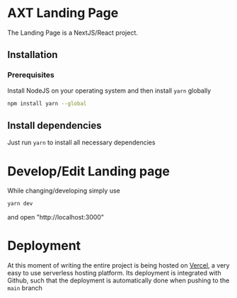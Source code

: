 # AXT Landing Page

The Landing Page is a NextJS/React project.

## Installation

### Prerequisites

Install NodeJS on your operating system and then install `yarn` globally

```bash
npm install yarn --global
```

## Install dependencies

Just run `yarn` to install all necessary dependencies

# Develop/Edit Landing page

While changing/developing simply use

```bash
yarn dev
```

and open "http://localhost:3000"

# Deployment

At this moment of writing the entire project is being hosted on [Vercel](https://vercel.com/), a very easy to use
serverless hosting platform. Its deployment is integrated with Github, such that the deployment is automatically done
when pushing to the `main` branch
